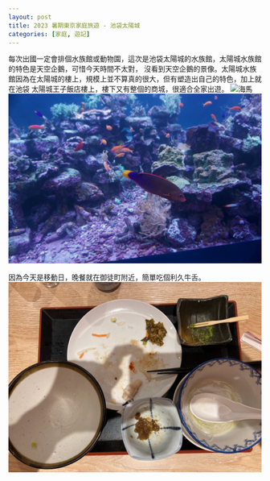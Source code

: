 ```yaml
---
layout: post
title: 2023 暑期東京家庭旅遊 - 池袋太陽城
categories: [家庭, 遊記]
---
```


每次出國一定會排個水族館或動物園，這次是池袋太陽城的水族館，太陽城水族館的特色是天空企鵝，可惜今天時間不太對，
沒看到天空企鵝的景像。太陽城水族館因為在太陽城的樓上，規模上並不算真的很大，但有塑造出自己的特色，加上就在池袋
太陽城王子飯店樓上，樓下又有整個的商城，很適合全家出遊。
![海馬](/assets/2023-07/2023-07-06-fish-1.png)
![熱袋魚](/assets/2023-07/2023-07-06-fish-2.png)

因為今天是移動日，晚餐就在御徒町附近，簡單吃個利久牛舌。
![利久牛舌](/assets/2023-07/2023-07-06-beef-tongue.png)


